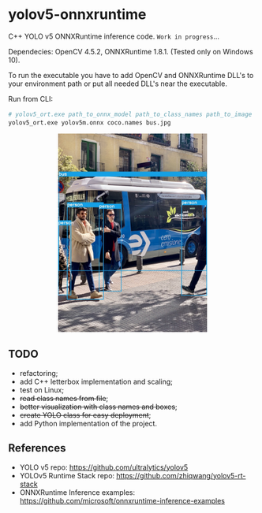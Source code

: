 # yolov5-onnxruntime

C++ YOLO v5 ONNXRuntime inference code. `Work in progress`...

Dependecies: OpenCV 4.5.2, ONNXRuntime 1.8.1. (Tested only on Windows 10).

To run the executable you have to add OpenCV and ONNXRuntime DLL's to your environment path or put all needed DLL's near the executable.

Run from CLI:
```bash
# yolov5_ort.exe path_to_onnx_model path_to_class_names path_to_image
yolov5_ort.exe yolov5m.onnx coco.names bus.jpg
```

<p align="center">
  <a href="images/result.jpg"><img src="images/result.jpg" style="width:60%; height:60%;"/></a>
</p>


## TODO
- refactoring;
- add C++ letterbox implementation and scaling;
- test on Linux;
- ~~read class names from file~~;
- ~~better visualization with class names and boxes~~;
- ~~create YOLO class for easy deployment~~; 
- add Python implementation of the project.

## References
- YOLO v5 repo: https://github.com/ultralytics/yolov5
- YOLOv5 Runtime Stack repo: https://github.com/zhiqwang/yolov5-rt-stack
- ONNXRuntime Inference examples: https://github.com/microsoft/onnxruntime-inference-examples
